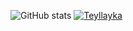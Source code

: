 
<!---
Teyllayka/Teyllayka is a ✨ special ✨ repository because its `README.md` (this file) appears on your GitHub profile.
You can click the Preview link to take a look at your changes. hihihia
--->

![GitHub stats](https://github-readme-stats.vercel.app/api?username=Teyllayka&show_icons=true&theme=tokyonight)
[![Teyllayka](https://github-readme-stats.vercel.app/api/top-langs/?username=Teyllayka&hide=html&layout=compact=true&theme=tokyonight)](https://github.com/Teyllayka/)

